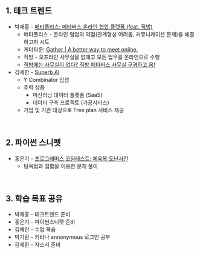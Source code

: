 ## 1. 테크 트렌드

- 박재홍 - <a href=https://docs.google.com/document/d/13gzqAOINhNtAMMlULd8JQidMWyDFkNGq97ubg9h5yTA/edit# target="_blank">메타폴리스: 메타버스 온라인 협업 플랫폼 (feat. 직방)</a>
  - 메타폴리스 - 온라인 협업의 약점(관계형성 어려움, 커뮤니케이션 문제)을 해결하고자 시도
  - 게더타운:  <a href=https://www.gather.town target="_blank">Gather | A better way to meet online.</a>
  - 직방 - 오프라인 사무실을 없애고 모든 업무를 온라인으로 수행
  - [직방에는 사무실이 없다? 직방 메타버스 사무실 구경하고 옴!](https://www.youtube.com/watch?app=desktop&v=n2Pzg-dz-Fo)
- 김세한 - <a href=https://docs.google.com/presentation/d/1zUTgPDnkzENfNCH4be_JKzaF-nlmIQl-Mnxbgx0FgdA/edit#, target="_blank">Superb AI</a>
  - Y Combinator 입성
  - 주력 상품
    - 머신러닝 데이터 플랫폼 (SaaS)
    - 데이터 구축 프로젝트 (가공서비스)
  - 기업 및 기관 대상으로 Free plan 서비스 제공

&nbsp;

## 2. 파이썬 스니펫

- 홍은기 - <a href=https://programmers.co.kr/learn/courses/30/lessons/42862 target="__blank">프로그래머스 코딩테스트: 체육복 도난사건</a>
  - 탐욕법과 집합을 이용한 문제 풀이

&nbsp;

## 3. 학습 목표 공유

- 박재홍 - 테크트렌드 준비
- 홍은기 - 파이썬스니펫 준비
- 김채란 - 수업 복습
- 박기환 - 키바나 annonymous 로그인 공부
- 김세환 - 자소서 준비
